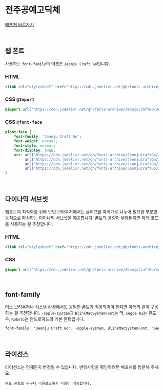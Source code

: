 # 전주공예고딕체

[배포처 바로가기](http://www.jeonjucraft.or.kr/2019/inner.php?sMenu=C1000&mode=view&no=165)

&nbsp;

## 웹 폰트

사용하는 `font-family`의 이름은 `Jeonju Craft Go`입니다.

### HTML

```html
<link rel="stylesheet" href="https://cdn.jsdelivr.net/gh/fonts-archive/JeonjuCraftGo/JeonjuCraftGo.css" type="text/css"/>
```

### CSS `@Import`

```css
@import url('https://cdn.jsdelivr.net/gh/fonts-archive/JeonjuCraftGo/JeonjuCraftGo.css');
```

### CSS `@font-face`

```css
@font-face {
    font-family: 'Jeonju Craft Go';
    font-weight: normal;
    font-style: normal;
    font-display: swap;
    src: url('https://cdn.jsdelivr.net/gh/fonts-archive/JeonjuCraftGo/JeonjuCraftGo.woff2') format('woff2'),
         url('https://cdn.jsdelivr.net/gh/fonts-archive/JeonjuCraftGo/JeonjuCraftGo.woff') format('woff'),
         url('https://cdn.jsdelivr.net/gh/fonts-archive/JeonjuCraftGo/JeonjuCraftGo.otf') format('opentype'),
         url('https://cdn.jsdelivr.net/gh/fonts-archive/JeonjuCraftGo/JeonjuCraftGo.ttf') format('truetype');
}
```

&nbsp;

## 다이나믹 서브셋

웹폰트의 최적화를 위해 모던 브라우저에서는 글리프를 여러개로 나누어 필요한 부분만 동적으로 파싱하는 다이나믹 서브셋을 제공합니다. 폰트의 용량이 부담된다면 아래 코드를 사용하는 걸 추천합니다.

### HTML

```html
<link rel="stylesheet" href="https://cdn.jsdelivr.net/gh/fonts-archive/JeonjuCraftGo/subsets/JeonjuCraftGo-dynamic-subset.css" type="text/css"/>
```

### CSS

```css
@import url('https://cdn.jsdelivr.net/gh/fonts-archive/JeonjuCraftGo/subsets/JeonjuCraftGo-dynamic-subset.css');
```

&nbsp;

## font-family

어느 브라우저나 시스템 환경에서도 동일한 폰트가 적용되어야 한다면 아래와 같이 구성하는 걸 추천합니다. `-apple-system`과 `BlinkMacSystemFont`는 맥, `Segoe UI`는 윈도우, `Roboto`는 안드로이드의 기본 폰트입니다.


```css
font-family: "Jeonju Craft Go", -apple-system, BlinkMacSystemFont, "Segoe UI", Roboto, Oxygen, Ubuntu, Cantarell, "Open Sans", "Helvetica Neue", sans-serif;
```

&nbsp;

## 라이선스

라이선스는 언제든지 변경될 수 있습니다. 변경사항을 확인하려면 배포처를 방문해 주세요.

```
무료 폰트로 누구나 다운로드해서 사용이 가능합니다.
```
